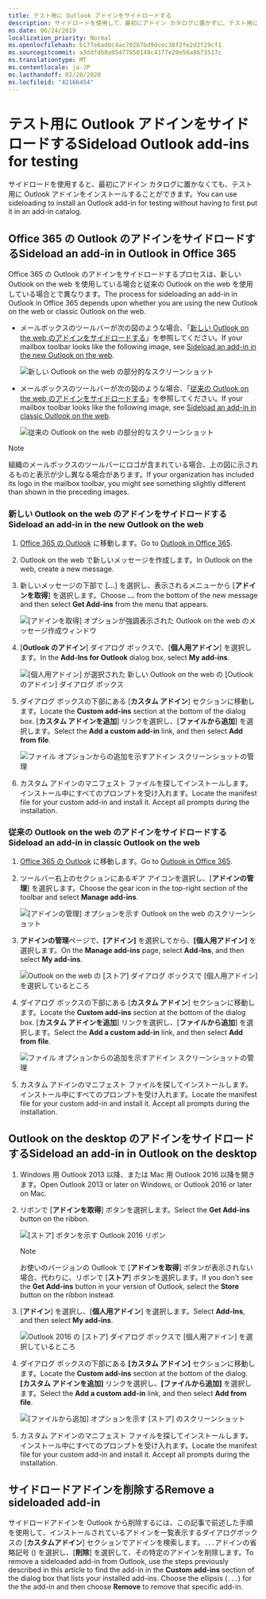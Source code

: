 ```yaml
---
title: テスト用に Outlook アドインをサイドロードする
description: サイドロードを使用して、最初にアドイン カタログに置かずに、テスト用に Outlook アドインをインストールします。
ms.date: 06/24/2019
localization_priority: Normal
ms.openlocfilehash: b177e6adbc4ac702b7bd9dcec38f2fe2d2f29cf1
ms.sourcegitcommit: a3ddfdb8a95477850148c4177e20e56a8673517c
ms.translationtype: MT
ms.contentlocale: ja-JP
ms.lasthandoff: 02/20/2020
ms.locfileid: "42166454"
---
```

# <a name="sideload-outlook-add-ins-for-testing"></a><span data-ttu-id="21270-103">テスト用に Outlook アドインをサイドロードする</span><span class="sxs-lookup"><span data-stu-id="21270-103">Sideload Outlook add-ins for testing</span></span>

<span data-ttu-id="21270-104">サイドロードを使用すると、最初にアドイン カタログに置かなくても、テスト用に Outlook アドインをインストールすることができます。</span><span class="sxs-lookup"><span data-stu-id="21270-104">You can use sideloading to install an Outlook add-in for testing without having to first put it in an add-in catalog.</span></span>


## <a name="sideload-an-add-in-in-outlook-in-office-365"></a><span data-ttu-id="21270-105">Office 365 の Outlook のアドインをサイドロードする</span><span class="sxs-lookup"><span data-stu-id="21270-105">Sideload an add-in in Outlook in Office 365</span></span>

<span data-ttu-id="21270-106">Office 365 の Outlook のアドインをサイドロードするプロセスは、新しい Outlook on the web を使用している場合と従来の Outlook on the web を使用している場合とで異なります。</span><span class="sxs-lookup"><span data-stu-id="21270-106">The process for sideloading an add-in in Outlook in Office 365 depends upon whether you are using the new Outlook on the web or classic Outlook on the web.</span></span>

- <span data-ttu-id="21270-107">メールボックスのツールバーが次の図のような場合、「[新しい Outlook on the web のアドインをサイドロードする](#sideload-an-add-in-in-the-new-outlook-on-the-web)」を参照してください。</span><span class="sxs-lookup"><span data-stu-id="21270-107">If your mailbox toolbar looks like the following image, see [Sideload an add-in in the new Outlook on the web](#sideload-an-add-in-in-the-new-outlook-on-the-web).</span></span>

    ![新しい Outlook on the web の部分的なスクリーンショット](../images/outlook-on-the-web-new-toolbar.png)

- <span data-ttu-id="21270-109">メールボックスのツールバーが次の図のような場合、「[従来の Outlook on the web のアドインをサイドロードする](#sideload-an-add-in-in-classic-outlook-on-the-web)」を参照してください。</span><span class="sxs-lookup"><span data-stu-id="21270-109">If your mailbox toolbar looks like the following image, see [Sideload an add-in in classic Outlook on the web](#sideload-an-add-in-in-classic-outlook-on-the-web).</span></span>

    ![従来の Outlook on the web の部分的なスクリーンショット](../images/outlook-on-the-web-classic-toolbar.png)

> [!NOTE]
> <span data-ttu-id="21270-111">組織のメールボックスのツールバーにロゴが含まれている場合、上の図に示されるものと表示が少し異なる場合があります。</span><span class="sxs-lookup"><span data-stu-id="21270-111">If your organization has included its logo in the mailbox toolbar, you might see something slightly different than shown in the preceding images.</span></span>

### <a name="sideload-an-add-in-in-the-new-outlook-on-the-web"></a><span data-ttu-id="21270-112">新しい Outlook on the web のアドインをサイドロードする</span><span class="sxs-lookup"><span data-stu-id="21270-112">Sideload an add-in in the new Outlook on the web</span></span>

1. <span data-ttu-id="21270-113">[Office 365 の Outlook](https://outlook.office.com) に移動します。</span><span class="sxs-lookup"><span data-stu-id="21270-113">Go to [Outlook in Office 365](https://outlook.office.com).</span></span>

1. <span data-ttu-id="21270-114">Outlook on the web で新しいメッセージを作成します。</span><span class="sxs-lookup"><span data-stu-id="21270-114">In Outlook on the web, create a new message.</span></span>   

1. <span data-ttu-id="21270-115">新しいメッセージの下部で [**...**] を選択し、表示されるメニューから [**アドインを取得**] を選択します。</span><span class="sxs-lookup"><span data-stu-id="21270-115">Choose **...** from the bottom of the new message and then select **Get Add-ins** from the menu that appears.</span></span>

    ![[アドインを取得] オプションが強調表示された Outlook on the web のメッセージ作成ウィンドウ](../images/outlook-on-the-web-new-get-add-ins.png)

1. <span data-ttu-id="21270-117">[**Outlook のアドイン**] ダイアログ ボックスで、[**個人用アドイン**] を選択します。</span><span class="sxs-lookup"><span data-stu-id="21270-117">In the **Add-Ins for Outlook** dialog box, select **My add-ins**.</span></span>

    ![[個人用アドイン] が選択された 新しい Outlook on the web の [Outlook のアドイン] ダイアログ ボックス](../images/outlook-on-the-web-new-my-add-ins.png)

1. <span data-ttu-id="21270-119">ダイアログ ボックスの下部にある [**カスタム アドイン**] セクションに移動します。</span><span class="sxs-lookup"><span data-stu-id="21270-119">Locate the **Custom add-ins** section at the bottom of the dialog box.</span></span> <span data-ttu-id="21270-120">[**カスタム アドインを追加**] リンクを選択し、[**ファイルから追加**] を選択します。</span><span class="sxs-lookup"><span data-stu-id="21270-120">Select the **Add a custom add-in** link, and then select **Add from file**.</span></span>

    ![ファイル オプションからの追加を示すアドイン スクリーンショットの管理](../images/outlook-sideload-desktop-add-from-file.png)

1. <span data-ttu-id="21270-p102">カスタム アドインのマニフェスト ファイルを探してインストールします。インストール中にすべてのプロンプトを受け入れます。</span><span class="sxs-lookup"><span data-stu-id="21270-p102">Locate the manifest file for your custom add-in and install it. Accept all prompts during the installation.</span></span>

### <a name="sideload-an-add-in-in-classic-outlook-on-the-web"></a><span data-ttu-id="21270-124">従来の Outlook on the web のアドインをサイドロードする</span><span class="sxs-lookup"><span data-stu-id="21270-124">Sideload an add-in in classic Outlook on the web</span></span>

1. <span data-ttu-id="21270-125">[Office 365 の Outlook](https://outlook.office.com) に移動します。</span><span class="sxs-lookup"><span data-stu-id="21270-125">Go to [Outlook in Office 365](https://outlook.office.com).</span></span>

1. <span data-ttu-id="21270-126">ツールバー右上のセクションにあるギア アイコンを選択し、[**アドインの管理**] を選択します。</span><span class="sxs-lookup"><span data-stu-id="21270-126">Choose the gear icon in the top-right section of the toolbar and select **Manage add-ins**.</span></span>

    ![[アドインの管理] オプションを示す Outlook on the web のスクリーンショット](../images/outlook-sideload-web-manage-integrations.png)

1. <span data-ttu-id="21270-128">**アドインの管理**ページで、**[アドイン]** を選択してから、**[個人用アドイン]** を選択します。</span><span class="sxs-lookup"><span data-stu-id="21270-128">On the **Manage add-ins** page, select **Add-Ins**, and then select **My add-ins**.</span></span>

    ![Outlook on the web の [ストア] ダイアログ ボックスで [個人用アドイン] を選択しているところ](../images/outlook-sideload-store-select-add-ins.png)

1. <span data-ttu-id="21270-130">ダイアログ ボックスの下部にある [**カスタム アドイン**] セクションに移動します。</span><span class="sxs-lookup"><span data-stu-id="21270-130">Locate the **Custom add-ins** section at the bottom of the dialog box.</span></span> <span data-ttu-id="21270-131">[**カスタム アドインを追加**] リンクを選択し、[**ファイルから追加**] を選択します。</span><span class="sxs-lookup"><span data-stu-id="21270-131">Select the **Add a custom add-in** link, and then select **Add from file**.</span></span>

    ![ファイル オプションからの追加を示すアドイン スクリーンショットの管理](../images/outlook-sideload-desktop-add-from-file.png)

1. <span data-ttu-id="21270-p104">カスタム アドインのマニフェスト ファイルを探してインストールします。インストール中にすべてのプロンプトを受け入れます。</span><span class="sxs-lookup"><span data-stu-id="21270-p104">Locate the manifest file for your custom add-in and install it. Accept all prompts during the installation.</span></span>

## <a name="sideload-an-add-in-in-outlook-on-the-desktop"></a><span data-ttu-id="21270-135">Outlook on the desktop のアドインをサイドロードする</span><span class="sxs-lookup"><span data-stu-id="21270-135">Sideload an add-in in Outlook on the desktop</span></span>

1. <span data-ttu-id="21270-136">Windows 用 Outlook 2013 以降、または Mac 用 Outlook 2016 以降を開きます。</span><span class="sxs-lookup"><span data-stu-id="21270-136">Open Outlook 2013 or later on Windows, or Outlook 2016 or later on Mac.</span></span>

1. <span data-ttu-id="21270-137">リボンで [**アドインを取得**] ボタンを選択します。</span><span class="sxs-lookup"><span data-stu-id="21270-137">Select the **Get Add-ins** button on the ribbon.</span></span>

    ![[ストア] ボタンを示す Outlook 2016 リボン](../images/outlook-sideload-desktop-store.png)

    > [!NOTE]
    > <span data-ttu-id="21270-139">お使いのバージョンの Outlook で [**アドインを取得**] ボタンが表示されない場合、代わりに、リボンで [**ストア**] ボタンを選択します。</span><span class="sxs-lookup"><span data-stu-id="21270-139">If you don't see the **Get Add-ins** button in your version of Outlook, select the **Store** button on the ribbon instead.</span></span>

1. <span data-ttu-id="21270-140">[**アドイン**] を選択し、[**個人用アドイン**] を選択します。</span><span class="sxs-lookup"><span data-stu-id="21270-140">Select **Add-Ins**, and then select **My add-ins**.</span></span>

    ![Outlook 2016 の [ストア] ダイアログ ボックスで [個人用アドイン] を選択しているところ](../images/outlook-sideload-store-select-add-ins.png)

1. <span data-ttu-id="21270-142">ダイアログ ボックスの下部にある **[カスタム アドイン]** セクションに移動します。</span><span class="sxs-lookup"><span data-stu-id="21270-142">Locate the **Custom add-ins** section at the bottom of the dialog.</span></span> <span data-ttu-id="21270-143">**[カスタム アドインを追加]** リンクを選択し、**[ファイルから追加]** を選択します。</span><span class="sxs-lookup"><span data-stu-id="21270-143">Select the **Add a custom add-in** link, and then select **Add from file**.</span></span>

    ![[ファイルから追加] オプションを示す [ストア] のスクリーンショット](../images/outlook-sideload-desktop-add-from-file.png)

1. <span data-ttu-id="21270-p106">カスタム アドインのマニフェスト ファイルを探してインストールします。インストール中にすべてのプロンプトを受け入れます。</span><span class="sxs-lookup"><span data-stu-id="21270-p106">Locate the manifest file for your custom add-in and install it. Accept all prompts during the installation.</span></span>

## <a name="remove-a-sideloaded-add-in"></a><span data-ttu-id="21270-147">サイドロードアドインを削除する</span><span class="sxs-lookup"><span data-stu-id="21270-147">Remove a sideloaded add-in</span></span>

<span data-ttu-id="21270-148">サイドロードアドインを Outlook から削除するには、この記事で前述した手順を使用して、インストールされているアドインを一覧表示するダイアログボックスの [**カスタムアドイン**] セクションでアドインを検索します。`...`アドインの省略記号 () を選択し、[**削除**] を選択して、その特定のアドインを削除します。</span><span class="sxs-lookup"><span data-stu-id="21270-148">To remove a sideloaded add-in from Outlook, use the steps previously described in this article to find the add-in in the **Custom add-ins** section of the dialog box that lists your installed add-ins. Choose the ellipsis (`...`) for the the add-in and then choose **Remove** to remove that specific add-in.</span></span>